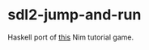 # sdl2-jump-and-run

Haskell port of [this][nim tutorial] Nim tutorial game.

[nim tutorial]: https://hookrace.net/blog/writing-a-2d-platform-game-in-nim-with-sdl2/